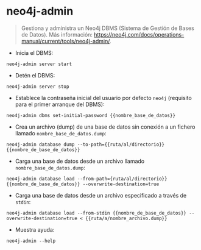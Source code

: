 # neo4j-admin

> Gestiona y administra un Neo4j DBMS (Sistema de Gestión de Bases de Datos).
> Más información: <https://neo4j.com/docs/operations-manual/current/tools/neo4j-admin/>.

- Inicia el DBMS:

`neo4j-admin server start`

- Detén el DBMS:

`neo4j-admin server stop`

- Establece la contraseña inicial del usuario por defecto `neo4j` (requisito para el primer arranque del DBMS):

`neo4j-admin dbms set-initial-password {{nombre_base_de_datos}}`

- Crea un archivo (dump) de una base de datos sin conexión a un fichero llamado `nombre_base_de_datos.dump`:

`neo4j-admin database dump --to-path={{ruta/al/directorio}} {{nombre_de_base_de_datos}}`

- Carga una base de datos desde un archivo llamado `nombre_base_de_datos.dump`:

`neo4j-admin database load --from-path={ruta/al/directorio}} {{nombre_de_base_de_datos}} --overwrite-destination=true`

- Carga una base de datos desde un archivo especificado a través de `stdin`:

`neo4j-admin database load --from-stdin {{nombre_de_base_de_datos}} --overwrite-destination=true < {{ruta/a/nombre_archivo.dump}}`

- Muestra ayuda:

`neo4j-admin --help`
